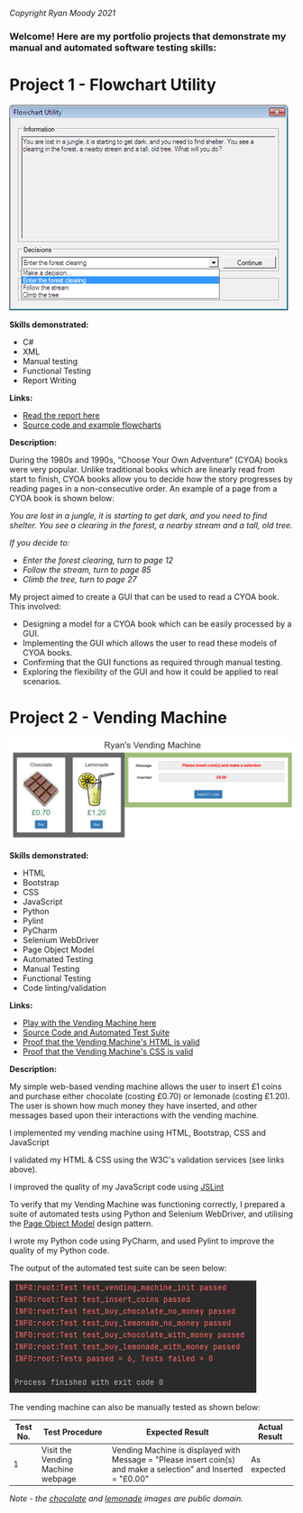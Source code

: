 _Copyright Ryan Moody 2021_

### Welcome! Here are my portfolio projects that demonstrate my manual and automated software testing skills:

# Project 1 - Flowchart Utility

![Flowchart Utility](/images/FlowchartUtility.png)

**Skills demonstrated:**
* C#
* XML
* Manual testing
* Functional Testing
* Report Writing
 
**Links:**
* [Read the report here](https://github.com/RyanMoodyPortfolio/Portfolio/raw/main/FlowchartUtility/FlowchartUtility.doc)
* [Source code and example flowcharts](https://github.com/RyanMoodyPortfolio/Portfolio/tree/main/FlowchartUtility)

**Description:**

During the 1980s and 1990s, “Choose Your Own Adventure” (CYOA) books were very popular. Unlike traditional books which are linearly read from start to finish, CYOA books allow you to decide how the story progresses by reading pages in a non-consecutive order. An example of a page from a CYOA book is shown below:

_You are lost in a jungle, it is starting to get dark, and you need to find shelter. You see a clearing in the forest, a nearby stream and a tall, old tree._

_If you decide to:_
* _Enter the forest clearing, turn to page 12_
* _Follow the stream, turn to page 85_
* _Climb the tree, turn to page 27_

My project aimed to create a GUI that can be used to read a CYOA book. This involved:
*	Designing a model for a CYOA book which can be easily processed by a GUI.
*	Implementing the GUI which allows the user to read these models of CYOA books.
*	Confirming that the GUI functions as required through manual testing.
*	Exploring the flexibility of the GUI and how it could be applied to real scenarios.

# Project 2 - Vending Machine

![Vending Machine](/images/VendingMachine1.png)

**Skills demonstrated:**
* HTML
* Bootstrap
* CSS
* JavaScript
* Python
* Pylint
* PyCharm
* Selenium WebDriver
* Page Object Model
* Automated Testing
* Manual Testing
* Functional Testing
* Code linting/validation
 
**Links:**
* [Play with the Vending Machine here](https://ryanmoodyportfolio.github.io/Portfolio/VendingMachine/VendingMachine.html)
* [Source Code and Automated Test Suite](https://github.com/RyanMoodyPortfolio/Portfolio/tree/main/VendingMachine)
* [Proof that the Vending Machine's HTML is valid](https://validator.w3.org/nu/?doc=https%3A%2F%2Fryanmoodyportfolio.github.io%2FPortfolio%2FVendingMachine%2FVendingMachine.html)
* [Proof that the Vending Machine's CSS is valid](https://jigsaw.w3.org/css-validator/validator?uri=https%3A%2F%2Fryanmoodyportfolio.github.io%2FPortfolio%2FVendingMachine%2FVendingMachine.css&profile=css3svg&usermedium=all&warning=1&vextwarning=&lang=en)
 
 **Description:**
 
My simple web-based vending machine allows the user to insert £1 coins and purchase either chocolate (costing £0.70) or lemonade (costing £1.20). The user is shown how much money they have inserted, and other messages based upon their interactions with the vending machine.

I implemented my vending machine using HTML, Bootstrap, CSS and JavaScript

I validated my HTML & CSS using the W3C's validation services (see links above). 

I improved the quality of my JavaScript code using [JSLint](https://jslint.com/)

To verify that my Vending Machine was functioning correctly, I prepared a suite of automated tests using Python and Selenium WebDriver, and utilising the [Page Object Model](https://www.selenium.dev/documentation/en/guidelines_and_recommendations/page_object_models/) design pattern.

I wrote my Python code using PyCharm, and used Pylint to improve the quality of my Python code.

The output of the automated test suite can be seen below:

![Automated Test Suite Output](/images/VendingMachine2.png)

The vending machine can also be manually tested as shown below:

Test No. | Test Procedure | Expected Result | Actual Result
-------- | -------------- | --------------- | -------------
1 | Visit the Vending Machine webpage | Vending Machine is displayed with Message = "Please insert coin(s) and make a selection" and Inserted = "£0.00" | As expected

_Note - the [chocolate](https://publicdomainvectors.org/en/free-clipart/Chocolate-candy/78781.html) and [lemonade](https://publicdomainvectors.org/en/free-clipart/Vector-drawing-of-lemonade-in-glass/3960.html) images are public domain._
